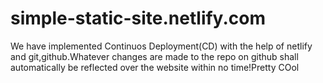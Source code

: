 # simple-static-site.netlify.com
We have implemented Continuos Deployment(CD) with the help of netlify and git,github.Whatever changes are made to the repo on github shall automatically be reflected over the website within no time!Pretty COol
